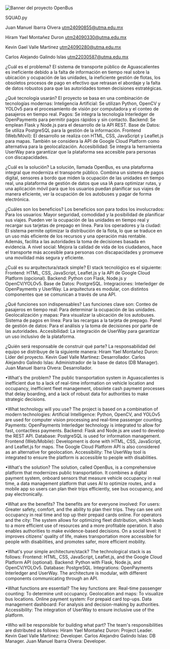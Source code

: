 ![Banner del proyecto OpenBus](OpenBus.jpg)






SQUAD.py


Juan Manuel Ibarra Olvera 
utm24090855@utma.edu.mx

Hiram Yael Montañez Duron 
utm24090330@utma.edu.mx

Kevin Gael Valle Martinez 
utm24090280@utma.edu.mx

Carlos Alejando Galindo Islas
utm22030587@utma.edu.mx











¿Cuál es el problema?
El sistema de transporte público de Aguascalientes es ineficiente debido a la falta de información en tiempo real sobre la ubicación y ocupación de las unidades, la ineficiente gestión de flotas, los obsoletos procesos de pago en efectivo que retrasan el abordaje y la falta de datos robustos para que las autoridades tomen decisiones estratégicas.

¿Qué tecnología usarán?
El proyecto se basa en una combinación de tecnologías modernas:
Inteligencia Artificial: Se utilizan Python, OpenCV y YOLOv5 para el procesamiento de visión por computadora y el conteo de pasajeros en tiempo real.
Pagos: Se integra la tecnología Interledger de OpenPayments para permitir pagos rápidos y sin contacto.
Backend: Se emplean Flask y Node.js para el desarrollo de la API REST.
Base de Datos: Se utiliza PostgreSQL para la gestión de la información.
Frontend (Web/Móvil): El desarrollo se realiza con HTML, CSS, JavaScript y Leaflet.js para mapas. También se considera la API de Google Cloud Platform como alternativa para la geolocalización.
Accesibilidad: Se integra la herramienta UserWay para garantizar que la plataforma sea accesible para personas con discapacidades.







¿Cuál es la solución?
La solución, llamada OpenBus, es una plataforma integral que moderniza el transporte público. Combina un sistema de pagos digital, sensores a bordo que miden la ocupación de las unidades en tiempo real, una plataforma de gestión de datos que usa IA para optimizar rutas, y una aplicación móvil para que los usuarios puedan planificar sus viajes de manera eficiente, ver la ocupación de los autobuses y pagar de forma electrónica.

¿Cuáles son los beneficios?
Los beneficios son para todos los involucrados:
Para los usuarios: Mayor seguridad, comodidad y la posibilidad de planificar sus viajes. Pueden ver la ocupación de las unidades en tiempo real y recargar sus tarjetas de prepago en línea.
Para los operadores y la ciudad: El sistema permite optimizar la distribución de la flota, lo que se traduce en un uso más eficiente de los recursos y una operación más rentable. Además, facilita a las autoridades la toma de decisiones basada en evidencia.
A nivel social: Mejora la calidad de vida de los ciudadanos, hace el transporte más accesible para personas con discapacidades y promueve una movilidad más segura y eficiente.

¿Cuál es su arquitectura/stack simple?
El stack tecnológico es el siguiente:
Frontend: HTML, CSS, JavaScript, Leaflet.js y la API de Google Cloud Platform (opcional).
Backend: Python con Flask, Node.js y OpenCV/YOLOv5.
Base de Datos: PostgreSQL.
Integraciones: Interledger de OpenPayments y UserWay. La arquitectura es modular, con distintos componentes que se comunican a través de una API.

¿Qué funciones son indispensables?
Las funciones clave son:
Conteo de pasajeros en tiempo real: Para determinar la ocupación de las unidades.
Geolocalización y mapas: Para visualizar la ubicación de los autobuses.
Sistema de pagos en línea: Para las recargas a la tarjeta de prepago.
Panel de gestión de datos: Para el análisis y la toma de decisiones por parte de las autoridades.
Accesibilidad: La integración de UserWay para garantizar un uso inclusivo de la plataforma.

¿Quién será responsable de construir qué parte?
La responsabilidad del equipo se distribuye de la siguiente manera:
Hiram Yael Montañez Duron: Líder del proyecto.
Kevin Gael Valle Martinez: Desarrollador.
Carlos Alejandro Galindo Islas: Administrador de la base de datos (DB Manager).
Juan Manuel Ibarra Olvera: Desarrollador.









•What's the problem?
The public transportation system in Aguascalientes is inefficient due to a lack of real-time information on vehicle location and occupancy, inefficient fleet management, obsolete cash payment processes that delay boarding, and a lack of robust data for authorities to make strategic decisions.

•What technology will you use?
The project is based on a combination of modern technologies:
Artificial Intelligence: Python, OpenCV, and YOLOv5 are used for computer vision processing and real-time passenger counting.
Payments: OpenPayments Interledger technology is integrated to allow for fast, contactless payments.
Backend: Flask and Node.js are used to develop the REST API.
Database: PostgreSQL is used for information management.
Frontend (Web/Mobile): Development is done with HTML, CSS, JavaScript, and Leaflet.js for maps. The Google Cloud Platform API is also considered as an alternative for geolocation.
Accessibility: The UserWay tool is integrated to ensure the platform is accessible to people with disabilities.

•What's the solution?
The solution, called OpenBus, is a comprehensive platform that modernizes public transportation. It combines a digital payment system, onboard sensors that measure vehicle occupancy in real time, a data management platform that uses AI to optimize routes, and a mobile app so users can plan their trips efficiently, see bus occupancy, and pay electronically.

•What are the benefits?
The benefits are for everyone involved:
For users: Greater safety, comfort, and the ability to plan their trips. They can see unit occupancy in real time and top up their prepaid cards online.
For operators and the city: The system allows for optimizing fleet distribution, which leads to a more efficient use of resources and a more profitable operation. It also enables authorities to make evidence-based decisions.
On a social level: It improves citizens' quality of life, makes transportation more accessible for people with disabilities, and promotes safer, more efficient mobility.

•What's your simple architecture/stack?
The technological stack is as follows:
Frontend: HTML, CSS, JavaScript, Leaflet.js, and the Google Cloud Platform API (optional).
Backend: Python with Flask, Node.js, and OpenCV/YOLOv5.
Database: PostgreSQL.
Integrations: OpenPayments Interledger and UserWay. The architecture is modular, with different components communicating through an API.

•What functions are essential?
The key functions are:
Real-time passenger counting: To determine unit occupancy.
Geolocation and maps: To visualize bus locations.
Online payment system: For prepaid card top-ups.
Data management dashboard: For analysis and decision-making by authorities.
Accessibility: The integration of UserWay to ensure inclusive use of the platform.

•Who will be responsible for building what part?
The team's responsibilities are distributed as follows:
Hiram Yael Montañez Duron: Project Leader.
Kevin Gael Valle Martinez: Developer.
Carlos Alejandro Galindo Islas: DB Manager.
Juan Manuel Ibarra Olvera: Developer.


